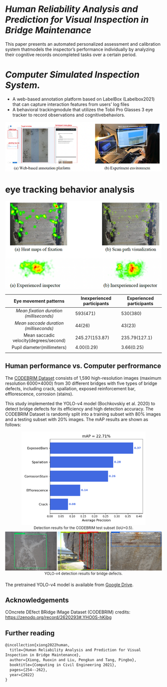 # *Human Reliability Analysis and Prediction for Visual Inspection in Bridge Maintenance*

This paper presents an automated personalized assessment and calibration system thatmodels the inspector’s performance individually by analyzing their cognitive records oncompleted tasks over a certain period.

# *Computer Simulated Inspection System.*

- A web-based annotation platform based on LabelBox (Labelbox2021) that can capture interaction features from users’ log files
- A behavioral trackingmodule that utilizes the Tobii Pro Glasses 3 eye tracker to record observations and cognitivebehaviors.

![](./Media/simulated-system.png)



# eye tracking behavior analysis

![](./Media/eye-behaviors.png)



|          Eye movement patterns          | Inexperienced participants | Experienced participants |
| :-------------------------------------: | -------------------------- | ------------------------ |
| *Mean fixation duration (milliseconds)* | 593(471)                   | 530(380)                 |
| *Mean saccade duration (milliseconds)*  | 44(26)                     | 43(23)                   |
| Mean saccadic velocity(degrees/second)  | 245.27(153.87)             | 235.79(127.1)            |
|       Pupil diameter(millimeters)       | 4.00(0.29)                 | 3.66(0.25)               |
|                                         |                            |                          |

## **Human performance vs. Computer perfrormance**

The [CODEBRIM Dataset](http://openaccess.thecvf.com/content_CVPR_2019/html/Mundt_Meta-Learning_Convolutional_Neural_Architectures_for_Multi-Target_Concrete_Defect_Classification_With_CVPR_2019_paper.html) consists of 1,590 high-resolution images (maximum resolution 6000×4000) from 30 different bridges with five types of bridge defects, including crack, spallation, exposed reinforcement bar, efflorescence, corrosion (stains).

This study implemented the YOLO-v4 model (Bochkovskiy et al. 2020) to detect bridge defects for its efficiency and high detection accuracy. The CODEBRIM Dataset is randomly split into a training subset with 80% images and a testing subset with 20% images. The mAP results are shown as follows:

<div align="center">
    <img src="Media/mAP.png" width="400px" alt><br>
    <sup>Detection results for the CODEBRIM test subset (IoU=0.5).
</div>

<div align="center">
    <img src="Media/results.png" width="800px" alt><br>
    <sup>YOLO-v4 detection results for bridge defects.
</div>

The pretrained YOLO-v4 model is available from [Google Drive](https://drive.google.com/file/d/1ELDgScbCamsB-RRHTLC8AXXqf1gZw7rD/view?usp=sharing).

## **Acknowledgements**

COncrete DEfect BRidge IMage Dataset (CODEBRIM) credits: https://zenodo.org/record/2620293#.YHO0S-hKibg

## Further reading

```
@incollection{xiong2022human,
  title={Human Reliability Analysis and Prediction for Visual Inspection in Bridge Maintenance},
  author={Xiong, Ruoxin and Liu, Pengkun and Tang, Pingbo},
  booktitle={Computing in Civil Engineering 2021},
  pages={254--262},
  year={2022}
}
```

